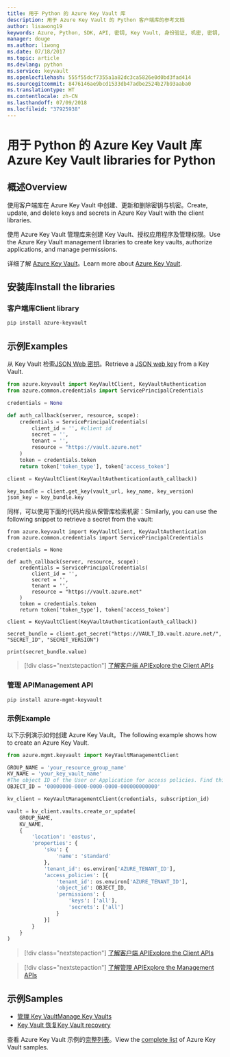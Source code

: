 ```yaml
---
title: 用于 Python 的 Azure Key Vault 库
description: 用于 Azure Key Vault 的 Python 客户端库的参考文档
author: lisawong19
keywords: Azure, Python, SDK, API, 密钥, Key Vault, 身份验证, 机密, 密钥, 安全
manager: douge
ms.author: liwong
ms.date: 07/18/2017
ms.topic: article
ms.devlang: python
ms.service: keyvault
ms.openlocfilehash: 555f55dcf7355a1a82dc3ca5826e0d0bd3fad414
ms.sourcegitcommit: 8476146ae9bcd1533db47adbe2524b27b93aaba0
ms.translationtype: HT
ms.contentlocale: zh-CN
ms.lasthandoff: 07/09/2018
ms.locfileid: "37925938"
---
```

# <a name="azure-key-vault-libraries-for-python"></a><span data-ttu-id="ecc96-104">用于 Python 的 Azure Key Vault 库</span><span class="sxs-lookup"><span data-stu-id="ecc96-104">Azure Key Vault libraries for Python</span></span>

## <a name="overview"></a><span data-ttu-id="ecc96-105">概述</span><span class="sxs-lookup"><span data-stu-id="ecc96-105">Overview</span></span>

<span data-ttu-id="ecc96-106">使用客户端库在 Azure Key Vault 中创建、更新和删除密钥与机密。</span><span class="sxs-lookup"><span data-stu-id="ecc96-106">Create, update, and delete keys and secrets in Azure Key Vault with the client libraries.</span></span>

<span data-ttu-id="ecc96-107">使用 Azure Key Vault 管理库来创建 Key Vault、授权应用程序及管理权限。</span><span class="sxs-lookup"><span data-stu-id="ecc96-107">Use the Azure Key Vault management libraries to create key vaults, authorize applications, and manage permissions.</span></span> 

<span data-ttu-id="ecc96-108">详细了解 [Azure Key Vault](/azure/key-vault/key-vault-whatis)。</span><span class="sxs-lookup"><span data-stu-id="ecc96-108">Learn more about [Azure Key Vault](/azure/key-vault/key-vault-whatis).</span></span>

## <a name="install-the-libraries"></a><span data-ttu-id="ecc96-109">安装库</span><span class="sxs-lookup"><span data-stu-id="ecc96-109">Install the libraries</span></span>

### <a name="client-library"></a><span data-ttu-id="ecc96-110">客户端库</span><span class="sxs-lookup"><span data-stu-id="ecc96-110">Client library</span></span>

```bash
pip install azure-keyvault
```

## <a name="examples"></a><span data-ttu-id="ecc96-111">示例</span><span class="sxs-lookup"><span data-stu-id="ecc96-111">Examples</span></span>

<span data-ttu-id="ecc96-112">从 Key Vault 检索[JSON Web 密钥](https://tools.ietf.org/html/draft-ietf-jose-json-web-key-18)。</span><span class="sxs-lookup"><span data-stu-id="ecc96-112">Retrieve a [JSON web key](https://tools.ietf.org/html/draft-ietf-jose-json-web-key-18) from a Key Vault.</span></span>

```python
from azure.keyvault import KeyVaultClient, KeyVaultAuthentication
from azure.common.credentials import ServicePrincipalCredentials

credentials = None

def auth_callback(server, resource, scope):
    credentials = ServicePrincipalCredentials(
        client_id = '', #client id
        secret = '',
        tenant = '',
        resource = "https://vault.azure.net"
    )
    token = credentials.token
    return token['token_type'], token['access_token']

client = KeyVaultClient(KeyVaultAuthentication(auth_callback))

key_bundle = client.get_key(vault_url, key_name, key_version)
json_key = key_bundle.key
```

<span data-ttu-id="ecc96-113">同样，可以使用下面的代码片段从保管库检索机密：</span><span class="sxs-lookup"><span data-stu-id="ecc96-113">Similarly, you can use the following snippet to retrieve a secret from the vault:</span></span>

```
from azure.keyvault import KeyVaultClient, KeyVaultAuthentication
from azure.common.credentials import ServicePrincipalCredentials

credentials = None

def auth_callback(server, resource, scope):
    credentials = ServicePrincipalCredentials(
        client_id = '',
        secret = '',
        tenant = '',
        resource = "https://vault.azure.net"
    )
    token = credentials.token
    return token['token_type'], token['access_token']

client = KeyVaultClient(KeyVaultAuthentication(auth_callback))

secret_bundle = client.get_secret("https://VAULT_ID.vault.azure.net/", "SECRET_ID", "SECRET_VERSION")

print(secret_bundle.value)
```

> [!div class="nextstepaction"]
> [<span data-ttu-id="ecc96-114">了解客户端 API</span><span class="sxs-lookup"><span data-stu-id="ecc96-114">Explore the Client APIs</span></span>](/python/api/overview/azure/keyvault/client)

### <a name="management-api"></a><span data-ttu-id="ecc96-115">管理 API</span><span class="sxs-lookup"><span data-stu-id="ecc96-115">Management API</span></span>

```bash
pip install azure-mgmt-keyvault
```

### <a name="example"></a><span data-ttu-id="ecc96-116">示例</span><span class="sxs-lookup"><span data-stu-id="ecc96-116">Example</span></span>
<span data-ttu-id="ecc96-117">以下示例演示如何创建 Azure Key Vault。</span><span class="sxs-lookup"><span data-stu-id="ecc96-117">The following example shows how to create an Azure Key Vault.</span></span> 

```python
from azure.mgmt.keyvault import KeyVaultManagementClient

GROUP_NAME = 'your_resource_group_name'
KV_NAME = 'your_key_vault_name'
#The object ID of the User or Application for access policies. Find this number in the portal
OBJECT_ID = '00000000-0000-0000-0000-000000000000'

kv_client = KeyVaultManagementClient(credentials, subscription_id)

vault = kv_client.vaults.create_or_update(
    GROUP_NAME,
    KV_NAME,
    {
        'location': 'eastus',
        'properties': {
            'sku': {
                'name': 'standard'
            },
            'tenant_id': os.environ['AZURE_TENANT_ID'],
            'access_policies': [{
                'tenant_id': os.environ['AZURE_TENANT_ID'],
                'object_id': OBJECT_ID,
                'permissions': {
                    'keys': ['all'],
                    'secrets': ['all']
                }
            }]
        }
    }
)
```
> [!div class="nextstepaction"]
> [<span data-ttu-id="ecc96-118">了解客户端 API</span><span class="sxs-lookup"><span data-stu-id="ecc96-118">Explore the Client APIs</span></span>](/python/api/overview/azure/keyvault/client)

> [!div class="nextstepaction"]
> [<span data-ttu-id="ecc96-119">了解管理 API</span><span class="sxs-lookup"><span data-stu-id="ecc96-119">Explore the Management APIs</span></span>](/python/api/overview/azure/keyvault/management)

## <a name="samples"></a><span data-ttu-id="ecc96-120">示例</span><span class="sxs-lookup"><span data-stu-id="ecc96-120">Samples</span></span>
* <span data-ttu-id="ecc96-121">[管理 Key Vault][1]</span><span class="sxs-lookup"><span data-stu-id="ecc96-121">[Manage Key Vaults][1]</span></span> 
* <span data-ttu-id="ecc96-122">[Key Vault 恢复][2]</span><span class="sxs-lookup"><span data-stu-id="ecc96-122">[Key Vault recovery][2]</span></span>

[1]: https://azure.microsoft.com/resources/samples/key-vault-python-manage/
[2]: https://azure.microsoft.com/resources/samples/key-vault-recovery-python/

<span data-ttu-id="ecc96-123">查看 Azure Key Vault 示例的[完整列表](https://azure.microsoft.com/resources/samples/?platform=python&term=key+vault)。</span><span class="sxs-lookup"><span data-stu-id="ecc96-123">View the [complete list](https://azure.microsoft.com/resources/samples/?platform=python&term=key+vault) of Azure Key Vault samples.</span></span> 
